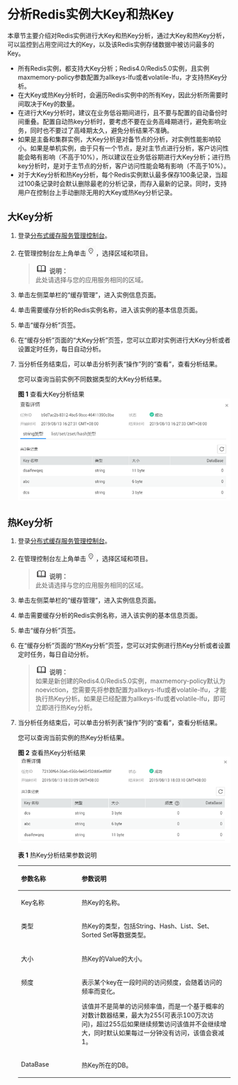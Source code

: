 # 分析Redis实例大Key和热Key<a name="ZH-CN_TOPIC_0184688786"></a>

本章节主要介绍对Redis实例进行大Key和热Key分析，通过大Key和热Key分析，可以监控到占用空间过大的Key，以及该Redis实例存储数据中被访问最多的Key。

-   所有Redis实例，都支持大Key分析；Redis4.0/Redis5.0实例，且实例maxmemory-policy参数配置为allkeys-lfu或者volatile-lfu，才支持热Key分析。
-   在大Key或热Key分析时，会遍历Redis实例中的所有Key，因此分析所需要时间取决于Key的数量。
-   在进行大Key分析时，建议在业务低谷期间进行，且不要与配置的自动备份时间重叠。配置自动热key分析时，要考虑不要在业务高峰期进行，避免影响业务，同时也不要过了高峰期太久，避免分析结果不准确。
-   如果是主备和集群实例，大Key分析是对备节点的分析，对实例性能影响较小。如果是单机实例，由于只有一个节点，是对主节点进行分析，客户访问性能会略有影响（不高于10%），所以建议在业务低谷期进行大Key分析；进行热key分析时，是对于主节点的分析，客户访问性能会略有影响（不高于10%）。
-   对于大Key分析和热Key分析，每个Redis实例默认最多保存100条记录，当超过100条记录时会默认删除最老的分析记录，而存入最新的记录。同时，支持用户在控制台上手动删除无用的大Key或热Key分析记录。

## 大Key分析<a name="section935032344418"></a>

1.  登录[分布式缓存服务管理控制台](https://console.huaweicloud.com/dcs)。
2.  在管理控制台左上角单击![](figures/icon-region.png)，选择区域和项目。

    >![](public_sys-resources/icon-note.gif) **说明：**   
    >此处请选择与您的应用服务相同的区域。  

3.  单击左侧菜单栏的“缓存管理”，进入实例信息页面。
4.  单击需要缓存分析的Redis实例名称，进入该实例的基本信息页面。
5.  单击“缓存分析”页签。
6.  在“缓存分析”页面的“大Key分析”页签，您可以立即对实例进行大Key分析或者设置定时任务，每日自动分析。
7.  当分析任务结束后，可以单击分析列表“操作”列的“查看”，查看分析结果。

    您可以查询当前实例不同数据类型的大Key分析结果。

    **图 1**  查看大Key分析结果<a name="fig8882113021813"></a>  
    ![](figures/查看大Key分析结果.png "查看大Key分析结果")


## 热Key分析<a name="section47852016145218"></a>

1.  登录[分布式缓存服务管理控制台](https://console.huaweicloud.com/dcs)。
2.  在管理控制台左上角单击![](figures/icon-region.png)，选择区域和项目。

    >![](public_sys-resources/icon-note.gif) **说明：**   
    >此处请选择与您的应用服务相同的区域。  

3.  单击左侧菜单栏的“缓存管理”，进入实例信息页面。
4.  单击需要缓存分析的Redis实例名称，进入该实例的基本信息页面。
5.  单击“缓存分析”页签。
6.  在“缓存分析”页面的“热Key分析”页签，您可以对实例进行热Key分析或者设置定时任务，每日自动分析。

    >![](public_sys-resources/icon-note.gif) **说明：**   
    >如果是新创建的Redis4.0/Redis5.0实例，maxmemory-policy默认为noeviction，您需要先将参数配置为allkeys-lfu或者volatile-lfu，才能执行热Key分析。如果是已经配置为allkeys-lfu或者volatile-lfu，即可立即进行热Key分析。  

7.  当分析任务结束后，可以单击分析列表“操作”列的“查看”，查看分析结果。

    您可以查询当前实例的热Key分析结果。

    **图 2**  查看热Key分析结果<a name="fig194672066515"></a>  
    ![](figures/查看热Key分析结果.png "查看热Key分析结果")

    **表 1**  热Key分析结果参数说明

    <a name="table194691361511"></a>
    <table><thead align="left"><tr id="row14468116165117"><th class="cellrowborder" valign="top" width="28.49%" id="mcps1.2.3.1.1"><p id="p346846125117"><a name="p346846125117"></a><a name="p346846125117"></a>参数名称</p>
    </th>
    <th class="cellrowborder" valign="top" width="71.50999999999999%" id="mcps1.2.3.1.2"><p id="p14684625119"><a name="p14684625119"></a><a name="p14684625119"></a>参数说明</p>
    </th>
    </tr>
    </thead>
    <tbody><tr id="row34681564515"><td class="cellrowborder" valign="top" width="28.49%" headers="mcps1.2.3.1.1 "><p id="p5468196145110"><a name="p5468196145110"></a><a name="p5468196145110"></a>Key名称</p>
    </td>
    <td class="cellrowborder" valign="top" width="71.50999999999999%" headers="mcps1.2.3.1.2 "><p id="p104686675119"><a name="p104686675119"></a><a name="p104686675119"></a>热Key的名称。</p>
    </td>
    </tr>
    <tr id="row1446896135112"><td class="cellrowborder" valign="top" width="28.49%" headers="mcps1.2.3.1.1 "><p id="p1346813625118"><a name="p1346813625118"></a><a name="p1346813625118"></a>类型</p>
    </td>
    <td class="cellrowborder" valign="top" width="71.50999999999999%" headers="mcps1.2.3.1.2 "><p id="p1546814610516"><a name="p1546814610516"></a><a name="p1546814610516"></a>热Key的类型，包括String、Hash、List、Set、Sorted Set等数据类型。</p>
    </td>
    </tr>
    <tr id="row546813616517"><td class="cellrowborder" valign="top" width="28.49%" headers="mcps1.2.3.1.1 "><p id="p3468162519"><a name="p3468162519"></a><a name="p3468162519"></a>大小</p>
    </td>
    <td class="cellrowborder" valign="top" width="71.50999999999999%" headers="mcps1.2.3.1.2 "><p id="p10468567511"><a name="p10468567511"></a><a name="p10468567511"></a>热Key的Value的大小。</p>
    </td>
    </tr>
    <tr id="row146810611519"><td class="cellrowborder" valign="top" width="28.49%" headers="mcps1.2.3.1.1 "><p id="p84689614513"><a name="p84689614513"></a><a name="p84689614513"></a>频度</p>
    </td>
    <td class="cellrowborder" valign="top" width="71.50999999999999%" headers="mcps1.2.3.1.2 "><p id="p04688695113"><a name="p04688695113"></a><a name="p04688695113"></a>表示某个key在一段时间的访问频度，会随着访问的频率而变化。</p>
    <p id="p0468265512"><a name="p0468265512"></a><a name="p0468265512"></a>该值并不是简单的访问频率值，而是一个基于概率的对数计数器结果，最大为255(可表示100万次访问)，超过255后如果继续频繁访问该值并不会继续增大，同时默认如果每过一分钟没有访问，该值会衰减1。</p>
    </td>
    </tr>
    <tr id="row204694612510"><td class="cellrowborder" valign="top" width="28.49%" headers="mcps1.2.3.1.1 "><p id="p5468106115112"><a name="p5468106115112"></a><a name="p5468106115112"></a>DataBase</p>
    </td>
    <td class="cellrowborder" valign="top" width="71.50999999999999%" headers="mcps1.2.3.1.2 "><p id="p1146917611519"><a name="p1146917611519"></a><a name="p1146917611519"></a>热Key所在的DB。</p>
    </td>
    </tr>
    </tbody>
    </table>


